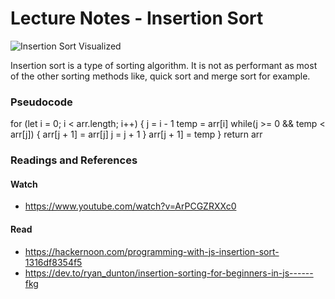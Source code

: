 # Lecture Notes - Insertion Sort

![Insertion Sort Visualized](https://cdncontribute.geeksforgeeks.org/wp-content/uploads/insertionsort.png)

Insertion sort is a type of sorting algorithm. It is not as performant as most of the other sorting methods like, quick sort and merge sort for example.

### Pseudocode

for (let i = 0; i < arr.length; i++) {
j = i - 1
temp = arr[i]
while(j >= 0 && temp < arr[j]) {
arr[j + 1] = arr[j]
j = j + 1
}
arr[j + 1] = temp
}
return arr

### Readings and References

#### Watch

- https://www.youtube.com/watch?v=ArPCGZRXXc0

#### Read

- https://hackernoon.com/programming-with-js-insertion-sort-1316df8354f5
- https://dev.to/ryan_dunton/insertion-sorting-for-beginners-in-js------fkg
